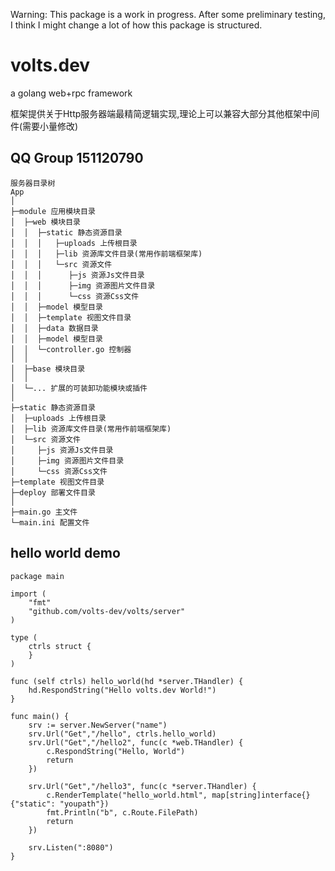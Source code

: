 Warning: This package is a work in progress. After some preliminary testing, I think I might change a lot of how this package is structured.
# volts.dev
a golang web+rpc framework

框架提供关于Http服务器端最精简逻辑实现,理论上可以兼容大部分其他框架中间件(需要小量修改)

## QQ Group 151120790

	服务器目录树
	App
	│
	├─module 应用模块目录
	│  ├─web 模块目录
	│  │  ├─static 静态资源目录
	│  │  │   ├─uploads 上传根目录
	│  │  │   ├─lib 资源库文件目录(常用作前端框架库)
	│  │  │   └─src 资源文件
	│  │  │      ├─js 资源Js文件目录
	│  │  │      ├─img 资源图片文件目录
	│  │  │      └─css 资源Css文件
	│  │  ├─model 模型目录
	│  │  ├─template 视图文件目录
	│  │  ├─data 数据目录
	│  │  ├─model 模型目录
	│  │  └─controller.go 控制器
	│  │
	│  ├─base 模块目录
	│  │
	│  └─... 扩展的可装卸功能模块或插件
	│
	├─static 静态资源目录
	│  ├─uploads 上传根目录
	│  ├─lib 资源库文件目录(常用作前端框架库)
	│  └─src 资源文件
	│     ├─js 资源Js文件目录
	│     ├─img 资源图片文件目录
	│     └─css 资源Css文件
	├─template 视图文件目录
	├─deploy 部署文件目录
	│
	├─main.go 主文件
	└─main.ini 配置文件

## hello world demo

	package main

	import (
		"fmt"
		"github.com/volts-dev/volts/server"
	)

	type (
		ctrls struct {
		}
	)

	func (self ctrls) hello_world(hd *server.THandler) {
		hd.RespondString("Hello volts.dev World!")
	}

	func main() {
		srv := server.NewServer("name")
		srv.Url("Get","/hello", ctrls.hello_world)
		srv.Url("Get","/hello2", func(c *web.THandler) {
			c.RespondString("Hello, World")
			return
		})

		srv.Url("Get","/hello3", func(c *server.THandler) {
			c.RenderTemplate("hello_world.html", map[string]interface{}{"static": "youpath"})
			fmt.Println("b", c.Route.FilePath)
			return
		})

		srv.Listen(":8080")
	}
